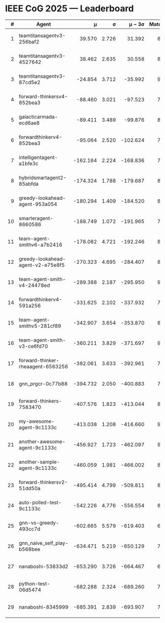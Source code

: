 # IEEE CoG 2025 — Leaderboard

| # | Agent | μ | σ | μ − 3σ | Matches | Updated |
|---:|---|---:|---:|---:|---:|---|
| 1 | teamtitansagentv3-256baf2 | 39.570 | 2.726 | 31.392 | 8940 | 2025-08-20 13:03 |
| 2 | teamtitansagentv3-4527642 | 38.462 | 2.635 | 30.558 | 8294 | 2025-08-20 13:03 |
| 3 | teamtitansagentv3-87cd5e2 | -24.854 | 3.712 | -35.992 | 9266 | 2025-08-20 13:03 |
| 4 | forward-thinkersv4-852bea3 | -88.460 | 3.021 | -97.523 | 7297 | 2025-08-20 13:03 |
| 5 | galacticarmada-ecd6ae8 | -89.411 | 3.489 | -99.876 | 8560 | 2025-08-20 13:03 |
| 6 | forwardthinkerv4-852bea3 | -95.064 | 2.520 | -102.624 | 7038 | 2025-08-20 13:03 |
| 7 | intelligentagent-a1bfe3c | -162.164 | 2.224 | -168.836 | 7174 | 2025-08-20 13:03 |
| 8 | hybridsmartagent2-85abfda | -174.324 | 1.788 | -179.687 | 8004 | 2025-08-20 13:03 |
| 9 | greedy-lookahead-agent-953a054 | -180.294 | 1.409 | -184.520 | 8478 | 2025-08-20 13:03 |
| 10 | smarteragent-8660586 | -188.749 | 1.072 | -191.965 | 7447 | 2025-08-20 13:03 |
| 11 | team-agent-smithv6-a7b2416 | -178.082 | 4.721 | -192.246 | 8460 | 2025-08-20 13:03 |
| 12 | greedy-lookahead-agent-v2-e75e8f5 | -270.323 | 4.695 | -284.407 | 8418 | 2025-08-20 13:03 |
| 13 | team-agent-smith-v4-24478ed | -289.388 | 2.187 | -295.950 | 9262 | 2025-08-20 13:03 |
| 14 | forwardthinkerv4-591a256 | -331.625 | 2.102 | -337.932 | 7418 | 2025-08-20 13:03 |
| 15 | team-agent-smithv5-281cf89 | -342.907 | 3.654 | -353.870 | 8920 | 2025-08-20 13:03 |
| 16 | team-agent-smith-v3-ce6fd70 | -360.211 | 3.829 | -371.697 | 9362 | 2025-08-20 13:03 |
| 17 | forward-thinker-rheaagent-6563256 | -382.061 | 3.633 | -392.961 | 7962 | 2025-08-20 13:03 |
| 18 | gnn_prgcr-0c77b88 | -394.732 | 2.050 | -400.883 | 7970 | 2025-08-20 13:03 |
| 19 | forward-thinkers-7583470 | -407.576 | 1.823 | -413.044 | 8020 | 2025-08-20 13:03 |
| 20 | my-awesome-agent-9c1133c | -413.038 | 1.208 | -416.660 | 9020 | 2025-08-20 13:03 |
| 21 | another-awesome-agent-9c1133c | -456.927 | 1.723 | -462.097 | 9260 | 2025-08-20 13:03 |
| 22 | another-sample-agent-9c1133c | -460.059 | 1.981 | -466.002 | 8340 | 2025-08-20 13:03 |
| 23 | forward-thinkersv2-51dd50a | -495.414 | 4.799 | -509.811 | 8862 | 2025-08-20 13:03 |
| 24 | auto-polled-test-9c1133c | -542.226 | 4.776 | -556.554 | 8280 | 2025-08-20 13:03 |
| 25 | gnn-vs-greedy-493cc7d | -602.665 | 5.579 | -619.403 | 6900 | 2025-08-20 13:03 |
| 26 | gnn_naive_self_play-b568bee | -634.471 | 5.219 | -650.129 | 7160 | 2025-08-20 13:03 |
| 27 | nanaboshi-53833d2 | -653.290 | 3.726 | -664.467 | 6640 | 2025-08-20 13:03 |
| 28 | python-test-06d5474 | -682.288 | 2.324 | -689.260 | 7000 | 2025-08-20 13:03 |
| 29 | nanaboshi-8345999 | -685.391 | 2.839 | -693.907 | 7310 | 2025-08-20 13:03 |
